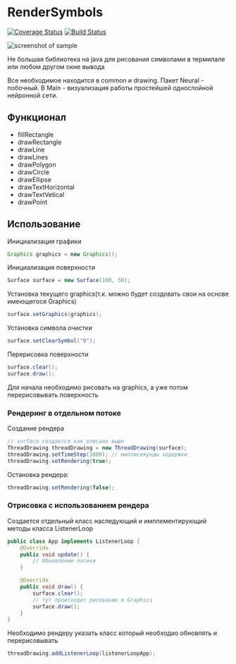 # RenderSymbols

[![Coverage Status](https://coveralls.io/repos/github/Winster332/RenderSymbols/badge.svg)](https://coveralls.io/github/Winster332/RenderSymbols)
[![Build Status](https://travis-ci.org/Winster332/RenderSymbols.svg?branch=master)](https://travis-ci.org/Winster332/RenderSymbols.svg?branch=master)

![screenshot of sample](https://pp.vk.me/c604821/v604821939/20236/UG2-GZfaurQ.jpg)

Не большая библиотека на java для рисования символами в термилале или любом другом окне вывода

Все необходимое находится в common и drawing.
Пакет Neural - побочный. В Main - визуализация работы простейшей однослойной нейронной сети.

## Функционал
* fillRectangle
* drawRectangle
* drawLine
* drawLines
* drawPolygon
* drawCircle
* drawEllipse
* drawTextHorizontal
* drawTextVetical
* drawPoint

## Использование

Инициализация графики
```java
Graphics graphics = new Graphics();
```

Инициализация поверхности
```java
Surface surface = new Surface(100, 50);
```

Установка текущего graphics(т.к. можно будет создовать свои на основе имеющегося Graphics)
```java
surface.setGraphics(graphics);
```

Установка символа очистки
```java
surface.setClearSymbol("0");
```

Перерисовка поверхности
```java
surface.clear();
surface.draw();
```

Для начала необходимо рисовать на graphics, а уже потом перерисовывать поверхность

### Рендеринг в отдельном потоке

Создание рендера
```java
// surface создается как описано выше
ThreadDrawing threadDrawing = new ThreadDrawing(surface);
threadDrawing.setTimeStep(1000); // миллисекунды задержки
threadDrawing.setRendering(true);
```
Остановка рендера:
```java
threadDrawing.setRendering(false);
```

### Отрисовка с использованием рендера

Создается отдельный класс наследующий и имплементирующий методы класса ListenerLoop
```java
public class App implements ListenerLoop {
    @Override
    public void update() {
        // Обновление логики
    }

    @Override
    public void draw() {
        surface.clear();
        // тут происходит рисование в Graphics
        surface.draw();
    }
}
```

Необходимо рендеру указать класс который необходио обновлять и перерисовывать
```java
threadDrawing.addListenerLoop(listenerLoopApp);
```
